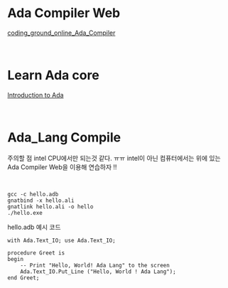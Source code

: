 # Ada Compiler Web

[coding_ground_online_Ada_Compiler](https://www.tutorialspoint.com/compile_ada_online.php)

<br>

# Learn Ada core

[Introduction to Ada](https://learn.adacore.com/courses/intro-to-ada/index.html)

<br>

# Ada_Lang Compile

주의할 점 intel CPU에서만 되는것 같다. ㅠㅠ 
intel이 아닌 컴퓨터에서는 위에 있는 Ada Compiler Web을 이용해 연습하자
!!

<br>

```
gcc -c hello.adb
gnatbind -x hello.ali
gnatlink hello.ali -o hello
./hello.exe
```


hello.adb 예시 코드

```
with Ada.Text_IO; use Ada.Text_IO;

procedure Greet is
begin
    -- Print "Hello, World! Ada Lang" to the screen
    Ada.Text_IO.Put_Line ("Hello, World ! Ada Lang");
end Greet;

```


